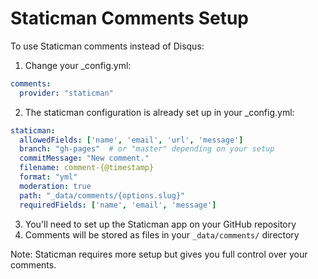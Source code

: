 # Staticman Comments Setup

To use Staticman comments instead of Disqus:

1. Change your _config.yml:
```yaml
comments:
  provider: "staticman"
```

2. The staticman configuration is already set up in your _config.yml:
```yaml
staticman:
  allowedFields: ['name', 'email', 'url', 'message']
  branch: "gh-pages"  # or "master" depending on your setup
  commitMessage: "New comment."
  filename: comment-{@timestamp}
  format: "yml"
  moderation: true
  path: "_data/comments/{options.slug}"
  requiredFields: ['name', 'email', 'message']
```

3. You'll need to set up the Staticman app on your GitHub repository
4. Comments will be stored as files in your `_data/comments/` directory

Note: Staticman requires more setup but gives you full control over your comments.
